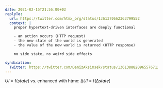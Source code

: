 ```yaml
---
date: 2021-02-15T21:56:00+03
replyTo:
  url: https://twitter.com/htmx_org/status/1361370662363799552
  context: |
    proper hypertext-driven interfaces are deeply functional

	- an action occurs (HTTP request) 
	- the new state of the world is generated
	- the value of the new world is returned (HTTP response)

	no side state, no weird side effects

syndication:
  Twitter: https://twitter.com/DenizAksimsek/status/1361388820965576712
---
```


<var>UI</var> = f(<var>state</var>)
vs. enhanced with htmx: Δ<var>UI</var> = f(Δ<var>state</var>)

